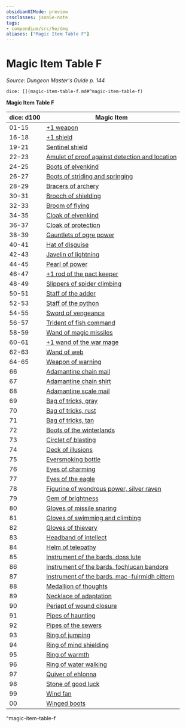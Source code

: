 ```yaml
---
obsidianUIMode: preview
cssclasses: json5e-note
tags:
- compendium/src/5e/dmg
aliases: ["Magic Item Table F"]
---
```

# Magic Item Table F
*Source: Dungeon Master's Guide p. 144* 

`dice: [](magic-item-table-f.md#^magic-item-table-f)`

**Magic Item Table F**

| dice: d100 | Magic Item |
|------------|------------|
| 01-15 | [+1 weapon](/compendium/items/1-weapon.md) |
| 16-18 | [+1 shield](/compendium/items/1-shield.md) |
| 19-21 | [Sentinel shield](/compendium/items/sentinel-shield.md) |
| 22-23 | [Amulet of proof against detection and location](/compendium/items/amulet-of-proof-against-detection-and-location.md) |
| 24-25 | [Boots of elvenkind](/compendium/items/boots-of-elvenkind.md) |
| 26-27 | [Boots of striding and springing](/compendium/items/boots-of-striding-and-springing.md) |
| 28-29 | [Bracers of archery](/compendium/items/bracers-of-archery.md) |
| 30-31 | [Brooch of shielding](/compendium/items/brooch-of-shielding.md) |
| 32-33 | [Broom of flying](/compendium/items/broom-of-flying.md) |
| 34-35 | [Cloak of elvenkind](/compendium/items/cloak-of-elvenkind.md) |
| 36-37 | [Cloak of protection](/compendium/items/cloak-of-protection.md) |
| 38-39 | [Gauntlets of ogre power](/compendium/items/gauntlets-of-ogre-power.md) |
| 40-41 | [Hat of disguise](/compendium/items/hat-of-disguise.md) |
| 42-43 | [Javelin of lightning](/compendium/items/javelin-of-lightning.md) |
| 44-45 | [Pearl of power](/compendium/items/pearl-of-power.md) |
| 46-47 | [+1 rod of the pact keeper](/compendium/items/1-rod-of-the-pact-keeper.md) |
| 48-49 | [Slippers of spider climbing](/compendium/items/slippers-of-spider-climbing.md) |
| 50-51 | [Staff of the adder](/compendium/items/staff-of-the-adder.md) |
| 52-53 | [Staff of the python](/compendium/items/staff-of-the-python.md) |
| 54-55 | [Sword of vengeance](/compendium/items/sword-of-vengeance.md) |
| 56-57 | [Trident of fish command](/compendium/items/trident-of-fish-command.md) |
| 58-59 | [Wand of magic missiles](/compendium/items/wand-of-magic-missiles.md) |
| 60-61 | [+1 wand of the war mage](/compendium/items/1-wand-of-the-war-mage.md) |
| 62-63 | [Wand of web](/compendium/items/wand-of-web.md) |
| 64-65 | [Weapon of warning](/compendium/items/weapon-of-warning.md) |
| 66 | [Adamantine chain mail](/compendium/items/adamantine-armor.md) |
| 67 | [Adamantine chain shirt](/compendium/items/adamantine-armor.md) |
| 68 | [Adamantine scale mail](/compendium/items/adamantine-armor.md) |
| 69 | [Bag of tricks, gray](/compendium/items/bag-of-tricks-gray.md) |
| 70 | [Bag of tricks, rust](/compendium/items/bag-of-tricks-rust.md) |
| 71 | [Bag of tricks, tan](/compendium/items/bag-of-tricks-tan.md) |
| 72 | [Boots of the winterlands](/compendium/items/boots-of-the-winterlands.md) |
| 73 | [Circlet of blasting](/compendium/items/circlet-of-blasting.md) |
| 74 | [Deck of illusions](/compendium/items/deck-of-illusions.md) |
| 75 | [Eversmoking bottle](/compendium/items/eversmoking-bottle.md) |
| 76 | [Eyes of charming](/compendium/items/eyes-of-charming.md) |
| 77 | [Eyes of the eagle](/compendium/items/eyes-of-the-eagle.md) |
| 78 | [Figurine of wondrous power, silver raven](/compendium/items/figurine-of-wondrous-power-silver-raven.md) |
| 79 | [Gem of brightness](/compendium/items/gem-of-brightness.md) |
| 80 | [Gloves of missile snaring](/compendium/items/gloves-of-missile-snaring.md) |
| 81 | [Gloves of swimming and climbing](/compendium/items/gloves-of-swimming-and-climbing.md) |
| 82 | [Gloves of thievery](/compendium/items/gloves-of-thievery.md) |
| 83 | [Headband of intellect](/compendium/items/headband-of-intellect.md) |
| 84 | [Helm of telepathy](/compendium/items/helm-of-telepathy.md) |
| 85 | [Instrument of the bards, doss lute](/compendium/items/instrument-of-the-bards-doss-lute.md) |
| 86 | [Instrument of the bards, fochlucan bandore](/compendium/items/instrument-of-the-bards-fochlucan-bandore.md) |
| 87 | [Instrument of the bards, mac-fuirmidh cittern](/compendium/items/instrument-of-the-bards-mac-fuirmidh-cittern.md) |
| 88 | [Medallion of thoughts](/compendium/items/medallion-of-thoughts.md) |
| 89 | [Necklace of adaptation](/compendium/items/necklace-of-adaptation.md) |
| 90 | [Periapt of wound closure](/compendium/items/periapt-of-wound-closure.md) |
| 91 | [Pipes of haunting](/compendium/items/pipes-of-haunting.md) |
| 92 | [Pipes of the sewers](/compendium/items/pipes-of-the-sewers.md) |
| 93 | [Ring of jumping](/compendium/items/ring-of-jumping.md) |
| 94 | [Ring of mind shielding](/compendium/items/ring-of-mind-shielding.md) |
| 95 | [Ring of warmth](/compendium/items/ring-of-warmth.md) |
| 96 | [Ring of water walking](/compendium/items/ring-of-water-walking.md) |
| 97 | [Quiver of ehlonna](/compendium/items/quiver-of-ehlonna.md) |
| 98 | [Stone of good luck](/compendium/items/stone-of-good-luck.md) |
| 99 | [Wind fan](/compendium/items/wind-fan.md) |
| 00 | [Winged boots](/compendium/items/winged-boots.md) |
^magic-item-table-f